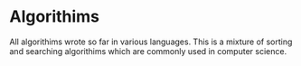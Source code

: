 # Algorithims
All algorithims wrote so far in various languages.
This is a mixture of sorting and searching algorithims which are commonly used in computer science.
